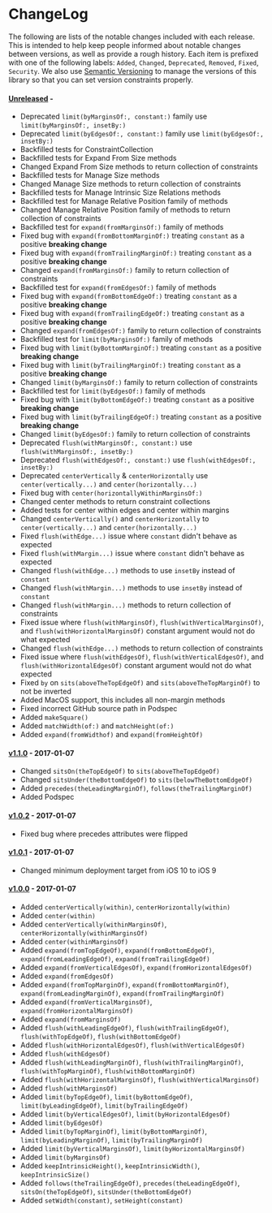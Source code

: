 # ChangeLog

The following are lists of the notable changes included with each release.
This is intended to help keep people informed about notable changes between
versions, as well as provide a rough history. Each item is prefixed with
one of the following labels: `Added`, `Changed`, `Deprecated`,
`Removed`, `Fixed`, `Security`. We also use [Semantic
Versioning](http://semver.org) to manage the versions of this library so
that you can set version constraints properly.

#### [Unreleased][unreleased] -

* Deprecated `limit(byMarginsOf:, constant:)` family use `limit(byMarginsOf:, insetBy:)`
* Deprecated `limit(byEdgesOf:, constant:)` family use `limit(byEdgesOf:, insetBy:)`
* Backfilled tests for ConstraintCollection
* Backfilled tests for Expand From Size methods
* Changed Expand From Size methods to return collection of constraints
* Backfilled tests for Manage Size methods
* Changed Manage Size methods to return collection of constraints
* Backfilled tests for Manage Intrinsic Size Relations methods
* Backfilled test for Manage Relative Position family of methods
* Changed Manage Relative Position family of methods to return collection of constraints
* Backfilled test for `expand(fromMarginsOf:)` family of methods
* Fixed bug with `expand(fromBottomMarginOf:)` treating `constant` as a positive
  **breaking change**
* Fixed bug with `expand(fromTrailingMarginOf:)` treating `constant` as a positive
  **breaking change**
* Changed `expand(fromMarginsOf:)` family to return collection of constraints
* Backfilled test for `expand(fromEdgesOf:)` family of methods
* Fixed bug with `expand(fromBottomEdgeOf:)` treating `constant` as a positive
  **breaking change**
* Fixed bug with `expand(fromTrailingEdgeOf:)` treating `constant` as a positive
  **breaking change**
* Changed `expand(fromEdgesOf:)` family to return collection of constraints
* Backfilled test for `limit(byMarginsOf:)` family of methods
* Fixed bug with `limit(byBottomMarginOf:)` treating `constant` as a positive
  **breaking change**
* Fixed bug with `limit(byTrailingMarginOf:)` treating `constant` as a positive
  **breaking change**
* Changed `limit(byMarginsOf:)` family to return collection of constraints
* Backfilled test for `limit(byEdgesOf:)` family of methods
* Fixed bug with `limit(byBottomEdgeOf:)` treating `constant` as a positive
  **breaking change**
* Fixed bug with `limit(byTrailingEdgeOf:)` treating `constant` as a positive
  **breaking change**
* Changed `limit(byEdgesOf:)` family to return collection of constraints
* Deprecated `flush(withMarginsOf:, constant:)` use `flush(withMarginsOf:, insetBy:)`
* Deprecated `flush(withEdgesOf:, constant:)` use `flush(withEdgesOf:, insetBy:)`
* Deprecated `centerVertically` & `centerHorizontally` use `center(vertically...)` and `center(horizontally...)`
* Fixed bug with `center(horizontallyWithinMarginsOf:)`
* Changed center methods to return constraint collections
* Added tests for center within edges and center within margins
* Changed `centerVertically()` and `centerHorizontally` to
  `center(vertically...)` and `center(horizontally...)`
* Fixed `flush(withEdge...)` issue where `constant` didn't behave as expected
* Fixed `flush(withMargin...)` issue where `constant` didn't behave as expected
* Changed `flush(withEdge...)` methods to use `insetBy` instead of `constant`
* Changed `flush(withMargin...)` methods to use `insetBy` instead of `constant`
* Changed `flush(withMargin...)` methods to return collection of constraints
* Fixed issue where `flush(withMarginsOf)`, `flush(withVerticalMarginsOf)`, and
  `flush(withHorizontalMarginsOf)` constant argument would not do what expected
* Changed `flush(withEdge...)` methods to return collection of constraints
* Fixed issue where `flush(withEdgesOf)`, `flush(withVerticalEdgesOf)`, and
  `flush(withHorizontalEdgesOf)` constant argument would not do what expected
* Fixed `by` on `sits(aboveTheTopEdgeOf)` and `sits(aboveTheTopMarginOf)` to not
  be inverted
* Added MacOS support, this includes all non-margin methods
* Fixed incorrect GitHub source path in Podspec
* Added `makeSquare()`
* Added `matchWidth(of:)` and `matchHeight(of:)`
* Added `expand(fromWidthof)` and `expand(fromHeightOf)`

#### [v1.1.0][v1.1.0] - 2017-01-07

* Changed `sitsOn(theTopEdgeOf)` to `sits(aboveTheTopEdgeOf)`
* Changed `sitsUnder(theBottomEdgeOf)` to `sits(belowTheBottomEdgeOf)`
* Added `precedes(theLeadingMarginOf)`, `follows(theTrailingMarginOf)`
* Added Podspec

#### [v1.0.2][v1.0.2] - 2017-01-07

* Fixed bug where precedes attributes were flipped

#### [v1.0.1][v1.0.1] - 2017-01-07

* Changed minimum deployment target from iOS 10 to iOS 9

#### [v1.0.0][v1.0.0] - 2017-01-07

* Added `centerVertically(within)`, `centerHorizontally(within)`
* Added `center(within)`
* Added `centerVertically(withinMarginsOf)`,
  `centerHorizontally(withinMarginsOf)`
* Added `center(withinMarginsOf)`
* Added `expand(fromTopEdgeOf)`, `expand(fromBottomEdgeOf)`,
  `expand(fromLeadingEdgeOf)`, `expand(fromTrailingEdgeOf)`
* Added `expand(fromVerticalEdgesOf)`, `expand(fromHorizontalEdgesOf)`
* Added `expand(fromEdgesOf)`
* Added `expand(fromTopMarginOf)`, `expand(fromBottomMarginOf)`,
  `expand(fromLeadingMarginOf)`, `expand(fromTrailingMarginOf)`
* Added `expand(fromVerticalMarginsOf)`, `expand(fromHorizontalMarginsOf)`
* Added `expand(fromMarginsOf)`
* Added `flush(withLeadingEdgeOf)`, `flush(withTrailingEdgeOf)`,
  `flush(withTopEdgeOf)`, `flush(withBottomEdgeOf)`
* Added `flush(withHorizontalEdgesOf)`, `flush(withVerticalEdgesOf)`
* Added `flush(withEdgesOf)`
* Added `flush(withLeadingMarginOf)`, `flush(withTrailingMarginOf)`,
  `flush(withTopMarginOf)`, `flush(withBottomMarginOf)`
* Added `flush(withHorizontalMarginsOf)`, `flush(withVerticalMarginsOf)`
* Added `flush(withMarginsOf)`
* Added `limit(byTopEdgeOf)`, `limit(byBottomEdgeOf)`, `limit(byLeadingEdgeOf)`,
  `limit(byTrailingEdgeOf)`
* Added `limit(byVerticalEdgesOf)`, `limit(byHorizontalEdgesOf)`
* Added `limit(byEdgesOf)`
* Added `limit(byTopMarginOf)`, `limit(byBottomMarginOf)`,
  `limit(byLeadingMarginOf)`, `limit(byTrailingMarginOf)`
* Added `limit(byVerticalMarginsOf)`, `limit(byHorizontalMarginsOf)`
* Added `limit(byMarginsOf)`
* Added `keepIntrinsicHeight()`, `keepIntrinsicWidth()`, `keepIntrinsicSize()`
* Added `follows(theTrailingEdgeOf)`, `precedes(theLeadingEdgeOf)`,
  `sitsOn(theTopEdgeOf)`, `sitsUnder(theBottomEdgeOf)`
* Added `setWidth(constant)`, `setHeight(constant)`

[unreleased]: https://github.com/uptech/Constraid/compare/1.1.0...HEAD
[v1.0.0]: https://github.com/uptech/Constraid/compare/d21a21...1.0.0
[v1.0.1]: https://github.com/uptech/Constraid/compare/1.0.0...1.0.1
[v1.0.2]: https://github.com/uptech/Constraid/compare/1.0.1...1.0.2
[v1.1.0]: https://github.com/uptech/Constraid/compare/1.0.2...1.1.0
